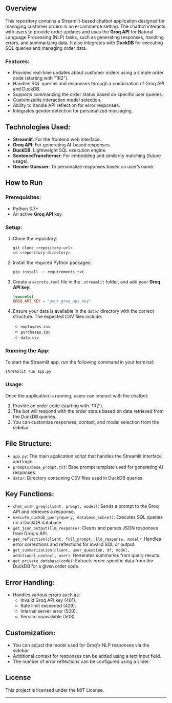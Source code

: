 ## Overview
This repository contains a Streamlit-based chatbot application designed for managing customer orders in an e-commerce setting. The chatbot interacts with users to provide order updates and uses the **Groq API** for Natural Language Processing (NLP) tasks, such as generating responses, handling errors, and summarizing data. It also integrates with **DuckDB** for executing SQL queries and managing order data.

### Features:
- Provides real-time updates about customer orders using a simple order code (starting with "1R2").
- Handles SQL queries and responses through a combination of Groq API and DuckDB.
- Supports summarizing the order status based on specific user queries.
- Customizable interaction model selection.
- Ability to handle API reflection for error responses.
- Integrates gender detection for personalized messaging.

## Technologies Used:
- **Streamlit**: For the frontend web interface.
- **Groq API**: For generating AI-based responses.
- **DuckDB**: Lightweight SQL execution engine.
- **SentenceTransformer**: For embedding and similarity matching (future usage).
- **Gender Guesser**: To personalize responses based on user’s name.

## How to Run

### Prerequisites:
- Python 3.7+
- An active **Groq API** key.

### Setup:

1. Clone the repository:
    ```bash
    git clone <repository-url>
    cd <repository-directory>
    ```

2. Install the required Python packages:
    ```bash
    pip install -r requirements.txt
    ```

3. Create a `secrets.toml` file in the `.streamlit` folder, and add your **Groq API key**:
    ```toml
    [secrets]
    GROQ_API_KEY = "your_groq_api_key"
    ```

4. Ensure your data is available in the `data/` directory with the correct structure. The expected CSV files include:
   - `employees.csv`
   - `purchases.csv`
   - `data.csv`

### Running the App:

To start the Streamlit app, run the following command in your terminal:
```bash
streamlit run app.py
```

### Usage:

Once the application is running, users can interact with the chatbot:
1. Provide an order code (starting with '1R2').
2. The bot will respond with the order status based on data retrieved from the DuckDB queries.
3. You can customize responses, context, and model selection from the sidebar.

## File Structure:
- `app.py`: The main application script that handles the Streamlit interface and logic.
- `prompts/base_prompt.txt`: Base prompt template used for generating AI responses.
- `data/`: Directory containing CSV files used in DuckDB queries.

## Key Functions:

- `chat_with_groq(client, prompt, model)`: Sends a prompt to the Groq API and retrieves a response.
- `execute_duckdb_query(query, database_subset)`: Executes SQL queries on a DuckDB database.
- `get_json_output(llm_response)`: Cleans and parses JSON responses from Groq's API.
- `get_reflection(client, full_prompt, llm_response, model)`: Handles error corrections and reflections for invalid SQL or output.
- `get_summarization(client, user_question, df, model, additional_context, user)`: Generates summaries from query results.
- `get_private_database(code)`: Extracts order-specific data from the DuckDB for a given order code.

## Error Handling:
- Handles various errors such as:
  - Invalid Groq API key (401).
  - Rate limit exceeded (429).
  - Internal server error (500).
  - Service unavailable (503).

## Customization:
- You can adjust the model used for Groq's NLP responses via the sidebar.
- Additional context for responses can be added using a text input field.
- The number of error reflections can be configured using a slider.

## License
This project is licensed under the MIT License.

---

